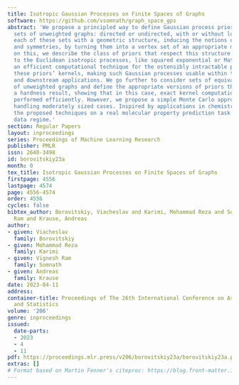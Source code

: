 ```yaml
---
title: Isotropic Gaussian Processes on Finite Spaces of Graphs
software: https://github.com/vsomnath/graph_space_gps
abstract: 'We propose a principled way to define Gaussian process priors on various
  sets of unweighted graphs: directed or undirected, with or without loops. We endow
  each of these sets with a geometric structure, inducing the notions of closeness
  and symmetries, by turning them into a vertex set of an appropriate metagraph. Building
  on this, we describe the class of priors that respect this structure and are analogous
  to the Euclidean isotropic processes, like squared exponential or Matérn. We propose
  an efficient computational technique for the ostensibly intractable problem of evaluating
  these priors’ kernels, making such Gaussian processes usable within the usual toolboxes
  and downstream applications. We go further to consider sets of equivalence classes
  of unweighted graphs and define the appropriate versions of priors thereon. We prove
  a hardness result, showing that in this case, exact kernel computation cannot be
  performed efficiently. However, we propose a simple Monte Carlo approximation for
  handling moderately sized cases. Inspired by applications in chemistry, we illustrate
  the proposed techniques on a real molecular property prediction task in the small
  data regime.'
section: Regular Papers
layout: inproceedings
series: Proceedings of Machine Learning Research
publisher: PMLR
issn: 2640-3498
id: borovitskiy23a
month: 0
tex_title: Isotropic Gaussian Processes on Finite Spaces of Graphs
firstpage: 4556
lastpage: 4574
page: 4556-4574
order: 4556
cycles: false
bibtex_author: Borovitskiy, Viacheslav and Karimi, Mohammad Reza and Somnath, Vignesh
  Ram and Krause, Andreas
author:
- given: Viacheslav
  family: Borovitskiy
- given: Mohammad Reza
  family: Karimi
- given: Vignesh Ram
  family: Somnath
- given: Andreas
  family: Krause
date: 2023-04-11
address:
container-title: Proceedings of The 26th International Conference on Artificial Intelligence
  and Statistics
volume: '206'
genre: inproceedings
issued:
  date-parts:
  - 2023
  - 4
  - 11
pdf: https://proceedings.mlr.press/v206/borovitskiy23a/borovitskiy23a.pdf
extras: []
# Format based on Martin Fenner's citeproc: https://blog.front-matter.io/posts/citeproc-yaml-for-bibliographies/
---
```

